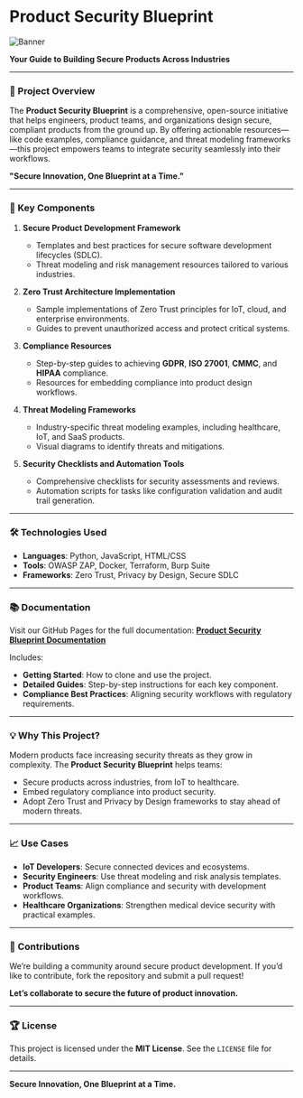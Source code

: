 # Product Security Blueprint  

![Banner](https://i.ibb.co/yQjnVtc/Designer-8.jpg)  

**Your Guide to Building Secure Products Across Industries**  

---

### 🌟 Project Overview  

The **Product Security Blueprint** is a comprehensive, open-source initiative that helps engineers, product teams, and organizations design secure, compliant products from the ground up. By offering actionable resources—like code examples, compliance guidance, and threat modeling frameworks—this project empowers teams to integrate security seamlessly into their workflows.  

**"Secure Innovation, One Blueprint at a Time."**  

---

### 🚀 Key Components  

1. **Secure Product Development Framework**  
   - Templates and best practices for secure software development lifecycles (SDLC).  
   - Threat modeling and risk management resources tailored to various industries.  

2. **Zero Trust Architecture Implementation**  
   - Sample implementations of Zero Trust principles for IoT, cloud, and enterprise environments.  
   - Guides to prevent unauthorized access and protect critical systems.  

3. **Compliance Resources**  
   - Step-by-step guides to achieving **GDPR**, **ISO 27001**, **CMMC**, and **HIPAA** compliance.  
   - Resources for embedding compliance into product design workflows.  

4. **Threat Modeling Frameworks**  
   - Industry-specific threat modeling examples, including healthcare, IoT, and SaaS products.  
   - Visual diagrams to identify threats and mitigations.  

5. **Security Checklists and Automation Tools**  
   - Comprehensive checklists for security assessments and reviews.  
   - Automation scripts for tasks like configuration validation and audit trail generation.  

---

### 🛠️ Technologies Used  

- **Languages**: Python, JavaScript, HTML/CSS  
- **Tools**: OWASP ZAP, Docker, Terraform, Burp Suite  
- **Frameworks**: Zero Trust, Privacy by Design, Secure SDLC  

---

### 📚 Documentation  

Visit our GitHub Pages for the full documentation: **[Product Security Blueprint Documentation](https://your-github-pages-url.com)**  

Includes:  
- **Getting Started**: How to clone and use the project.  
- **Detailed Guides**: Step-by-step instructions for each key component.  
- **Compliance Best Practices**: Aligning security workflows with regulatory requirements.  

---

### 💡 Why This Project?  

Modern products face increasing security threats as they grow in complexity. The **Product Security Blueprint** helps teams:  
- Secure products across industries, from IoT to healthcare.  
- Embed regulatory compliance into product security.  
- Adopt Zero Trust and Privacy by Design frameworks to stay ahead of modern threats.  

---

### 📈 Use Cases  

- **IoT Developers**: Secure connected devices and ecosystems.  
- **Security Engineers**: Use threat modeling and risk analysis templates.  
- **Product Teams**: Align compliance and security with development workflows.  
- **Healthcare Organizations**: Strengthen medical device security with practical examples.  

---

### 🤝 Contributions  

We’re building a community around secure product development. If you’d like to contribute, fork the repository and submit a pull request!  

**Let’s collaborate to secure the future of product innovation.**  

---

### 🏆 License  

This project is licensed under the **MIT License**. See the `LICENSE` file for details.  

---

**Secure Innovation, One Blueprint at a Time.**  
